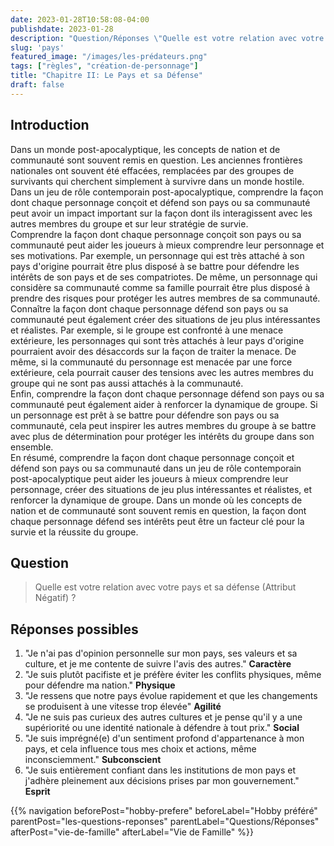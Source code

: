 ```yaml
---
date: 2023-01-28T10:58:08-04:00
publishdate: 2023-01-28
description: "Question/Réponses \"Quelle est votre relation avec votre pays et sa défense ?\""
slug: 'pays'
featured_image: "/images/les-prédateurs.png"
tags: ["règles", "création-de-personnage"]
title: "Chapitre II: Le Pays et sa Défense"
draft: false
---
```


## Introduction
Dans un monde post-apocalyptique, les concepts de nation et de communauté sont souvent remis en question. Les anciennes frontières nationales ont souvent été effacées, remplacées par des groupes de survivants qui cherchent simplement à survivre dans un monde hostile. Dans un jeu de rôle contemporain post-apocalyptique, comprendre la façon dont chaque personnage conçoit et défend son pays ou sa communauté peut avoir un impact important sur la façon dont ils interagissent avec les autres membres du groupe et sur leur stratégie de survie.  
Comprendre la façon dont chaque personnage conçoit son pays ou sa communauté peut aider les joueurs à mieux comprendre leur personnage et ses motivations. Par exemple, un personnage qui est très attaché à son pays d'origine pourrait être plus disposé à se battre pour défendre les intérêts de son pays et de ses compatriotes. De même, un personnage qui considère sa communauté comme sa famille pourrait être plus disposé à prendre des risques pour protéger les autres membres de sa communauté.  
Connaître la façon dont chaque personnage défend son pays ou sa communauté peut également créer des situations de jeu plus intéressantes et réalistes. Par exemple, si le groupe est confronté à une menace extérieure, les personnages qui sont très attachés à leur pays d'origine pourraient avoir des désaccords sur la façon de traiter la menace. De même, si la communauté du personnage est menacée par une force extérieure, cela pourrait causer des tensions avec les autres membres du groupe qui ne sont pas aussi attachés à la communauté.  
Enfin, comprendre la façon dont chaque personnage défend son pays ou sa communauté peut également aider à renforcer la dynamique de groupe. Si un personnage est prêt à se battre pour défendre son pays ou sa communauté, cela peut inspirer les autres membres du groupe à se battre avec plus de détermination pour protéger les intérêts du groupe dans son ensemble.  
En résumé, comprendre la façon dont chaque personnage conçoit et défend son pays ou sa communauté dans un jeu de rôle contemporain post-apocalyptique peut aider les joueurs à mieux comprendre leur personnage, créer des situations de jeu plus intéressantes et réalistes, et renforcer la dynamique de groupe. Dans un monde où les concepts de nation et de communauté sont souvent remis en question, la façon dont chaque personnage défend ses intérêts peut être un facteur clé pour la survie et la réussite du groupe.  

## Question
> Quelle est votre relation avec votre pays et sa défense (Attribut Négatif) ?

## Réponses possibles
1) "Je n'ai pas d'opinion personnelle sur mon pays, ses valeurs et sa culture, et je me contente de suivre l'avis des autres." **Caractère**
1) "Je suis plutôt pacifiste et je préfère éviter les conflits physiques, même pour défendre ma nation." **Physique**
1) "Je ressens que notre pays évolue rapidement et que les changements se produisent à une vitesse trop élevée" **Agilité**
1) "Je ne suis pas curieux des autres cultures et je pense qu'il y a une supériorité ou une identité nationale à défendre à tout prix." **Social**
2) "Je suis imprégné(e) d'un sentiment profond d'appartenance à mon pays, et cela influence tous mes choix et actions, même inconsciemment." **Subconscient**
3) "Je suis entièrement confiant dans les institutions de mon pays et j'adhère pleinement aux décisions prises par mon gouvernement." **Esprit**

{{% navigation beforePost="hobby-prefere" beforeLabel="Hobby préféré" parentPost="les-questions-reponses" parentLabel="Questions/Réponses" afterPost="vie-de-famille" afterLabel="Vie de Famille" %}}